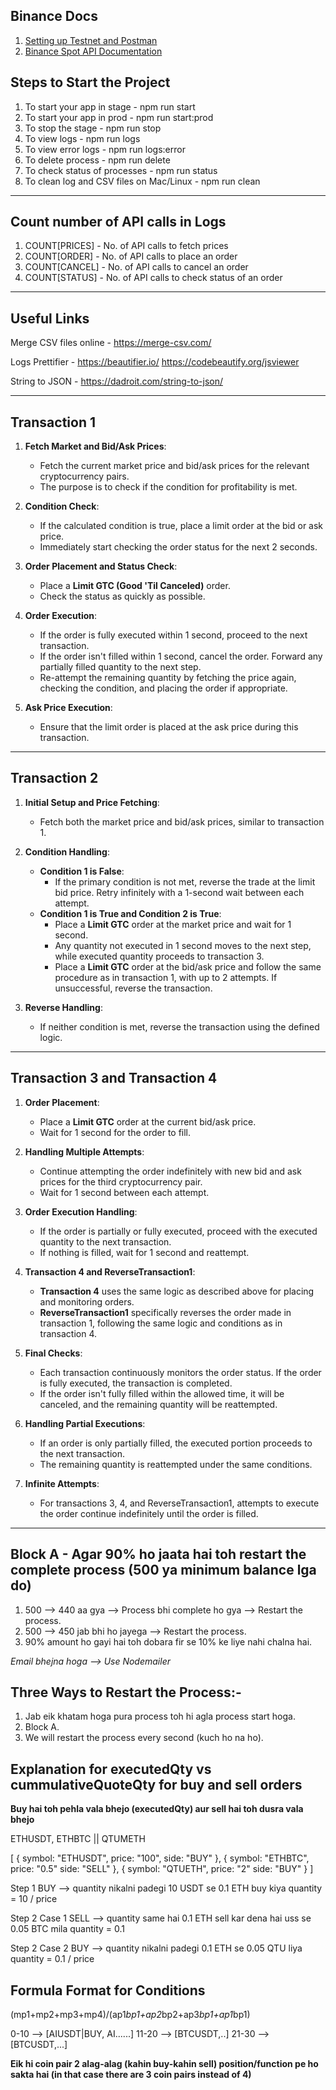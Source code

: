 ## Binance Docs
1. [Setting up Testnet and Postman](https://www.binance.com/en/blog/ecosystem/binance-api-spot-trading-with-postman-2584865726555369951)
2. [Binance Spot API Documentation](https://docs.binance.us/#introduction)

## Steps to Start the Project
1. To start your app in stage - npm run start
2. To start your app in prod - npm run start:prod
3. To stop the stage - npm run stop
4. To view logs - npm run logs
5. To view error logs - npm run logs:error
5. To delete process - npm run delete
6. To check status of processes - npm run status
7. To clean log and CSV files on Mac/Linux - npm run clean

---

## Count number of API calls in Logs
1. COUNT[PRICES] - No. of API calls to fetch prices
2. COUNT[ORDER] - No. of API calls to place an order
3. COUNT[CANCEL] - No. of API calls to cancel an order
4. COUNT[STATUS] - No. of API calls to check status of an order

---


## Useful Links

Merge CSV files online - https://merge-csv.com/

Logs Prettifier - https://beautifier.io/
                https://codebeautify.org/jsviewer

String to JSON - https://dadroit.com/string-to-json/

---

## Transaction 1

1. **Fetch Market and Bid/Ask Prices**:
   - Fetch the current market price and bid/ask prices for the relevant cryptocurrency pairs.
   - The purpose is to check if the condition for profitability is met.

2. **Condition Check**:
   - If the calculated condition is true, place a limit order at the bid or ask price.
   - Immediately start checking the order status for the next 2 seconds.

3. **Order Placement and Status Check**:
   - Place a **Limit GTC (Good 'Til Canceled)** order.
   - Check the status as quickly as possible.

4. **Order Execution**:
   - If the order is fully executed within 1 second, proceed to the next transaction.
   - If the order isn't filled within 1 second, cancel the order. Forward any partially filled quantity to the next step.
   - Re-attempt the remaining quantity by fetching the price again, checking the condition, and placing the order if appropriate.

5. **Ask Price Execution**:
   - Ensure that the limit order is placed at the ask price during this transaction.

---

## Transaction 2

1. **Initial Setup and Price Fetching**:
   - Fetch both the market price and bid/ask prices, similar to transaction 1.

2. **Condition Handling**:
   - **Condition 1 is False**:
     - If the primary condition is not met, reverse the trade at the limit bid price. Retry infinitely with a 1-second wait between each attempt.
   - **Condition 1 is True and Condition 2 is True**:
     - Place a **Limit GTC** order at the market price and wait for 1 second.
     - Any quantity not executed in 1 second moves to the next step, while executed quantity proceeds to transaction 3.
     - Place a **Limit GTC** order at the bid/ask price and follow the same procedure as in transaction 1, with up to 2 attempts. If unsuccessful, reverse the transaction.

3. **Reverse Handling**:
   - If neither condition is met, reverse the transaction using the defined logic.

---

## Transaction 3 and Transaction 4

1. **Order Placement**:
   - Place a **Limit GTC** order at the current bid/ask price.
   - Wait for 1 second for the order to fill.

2. **Handling Multiple Attempts**:
   - Continue attempting the order indefinitely with new bid and ask prices for the third cryptocurrency pair.
   - Wait for 1 second between each attempt.

3. **Order Execution Handling**:
   - If the order is partially or fully executed, proceed with the executed quantity to the next transaction.
   - If nothing is filled, wait for 1 second and reattempt.

4. **Transaction 4 and ReverseTransaction1**:
   - **Transaction 4** uses the same logic as described above for placing and monitoring orders.
   - **ReverseTransaction1** specifically reverses the order made in transaction 1, following the same logic and conditions as in transaction 4.

5. **Final Checks**:
   - Each transaction continuously monitors the order status. If the order is fully executed, the transaction is completed.
   - If the order isn't fully filled within the allowed time, it will be canceled, and the remaining quantity will be reattempted.

6. **Handling Partial Executions**:
   - If an order is only partially filled, the executed portion proceeds to the next transaction.
   - The remaining quantity is reattempted under the same conditions.

7. **Infinite Attempts**:
   - For transactions 3, 4, and ReverseTransaction1, attempts to execute the order continue indefinitely until the order is filled.

---


## Block A - Agar 90% ho jaata hai toh restart the complete process (500 ya minimum balance lga do)

1. 500 --> 440 aa gya --> Process bhi complete ho gya --> Restart the process.
2. 500 --> 450 jab bhi ho jayega --> Restart the process.
3. 90% amount ho gayi hai toh dobara fir se 10% ke liye nahi chalna hai.


*Email bhejna hoga --> Use Nodemailer*


## Three Ways to Restart the Process:-

1. Jab eik khatam hoga pura process toh hi agla process start hoga.
2. Block A.
3. We will restart the process every second (kuch ho na ho).

## Explanation for executedQty vs cummulativeQuoteQty for buy and sell orders

**Buy hai toh pehla vala bhejo (executedQty) aur sell hai toh dusra vala bhejo**

ETHUSDT, ETHBTC || QTUMETH

[
    {
        symbol: "ETHUSDT",
        price: "100",
        side: "BUY"
    },
    {
        symbol: "ETHBTC",
        price: "0.5"
        side: "SELL"
    },
    {
        symbol: "QTUETH",
        price: "2"
        side: "BUY"
    }
]


Step 1 BUY --> quantity nikalni padegi
10 USDT se 0.1 ETH buy kiya
quantity = 10 / price

Step 2 Case 1 SELL --> quantity same hai
0.1 ETH sell kar dena hai uss se 0.05 BTC mila
quantity = 0.1

Step 2 Case 2 BUY --> quantity nikalni padegi
0.1 ETH se 0.05 QTU liya
quantity = 0.1 / price

## Formula Format for Conditions

(mp1+mp2+mp3+mp4)/(ap1*bp1+ap2*bp2+ap3*bp1+ap1*bp1)

0-10 --> [AIUSDT|BUY, AI......]
11-20 --> [BTCUSDT,..]
21-30 --> [BTCUSDT,...]

**Eik hi coin pair 2 alag-alag (kahin buy-kahin sell) position/function pe ho sakta hai (in that case there are 3 coin pairs instead of 4)**
